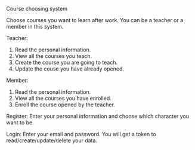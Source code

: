 Course choosing system

Choose courses you want to learn after work.
You can be a teacher or a member in this system.

Teacher:
1. Read the personal information.
2. View all the courses you teach.
3. Create the course you are going to teach.
4. Update the couse you have already opened.


Member:
1. Read the personal information.
2. View all the courses you have enrolled.
3. Enroll the course opened by the teacher.

Register:
Enter your personal information and choose which character you want to be.

Login:
Enter your email and password.
You will get a token to read/create/update/delete your data.



